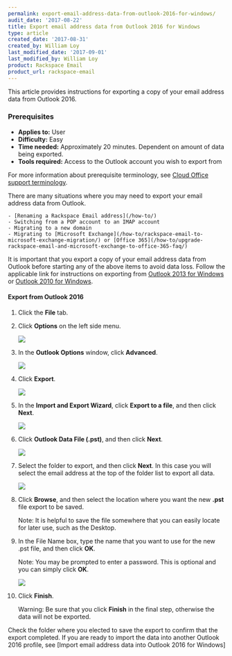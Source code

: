 ```yaml
---
permalink: export-email-address-data-from-outlook-2016-for-windows/
audit_date: '2017-08-22'
title: Export email address data from Outlook 2016 for Windows
type: article
created_date: '2017-08-31'
created_by: William Loy
last_modified_date: '2017-09-01'
last_modified_by: William Loy
product: Rackspace Email
product_url: rackspace-email
---
```


This article provides instructions for exporting a copy of your email address data from Outlook 2016.

### Prerequisites

- **Applies to:** User
- **Difficulty:** Easy
- **Time needed:** Approximately 20 minutes. Dependent on amount of data being exported.  
- **Tools required:**  Access to the Outlook account you wish to export from

For more information about prerequisite terminology, see [Cloud Office support terminology](/how-to/cloud-office-support-terminology/).


There are many situations where you may need to export your email address data from Outlook.

    - [Renaming a Rackspace Email address](/how-to/)
    - Switching from a POP account to an IMAP account
    - Migrating to a new domain
    - Migrating to [Microsoft Exchange](/how-to/rackspace-email-to-microsoft-exchange-migration/) or [Office 365](/how-to/upgrade-rackspace-email-and-microsoft-exchange-to-office-365-faq/)

It is important that you export a copy of your email address data from Outlook before starting any of the above items to avoid data loss. Follow the applicable link for instructions on exporting from [Outlook 2013 for Windows](/how-to/export-email-address-from-outlook-2013-for-windows/) or [Outlook 2010 for Windows](/how-to/export-email-address-data-from-outlook-2010-for-windows/).



#### Export from Outlook 2016

1. Click the **File** tab.
2. Click **Options** on the left side menu.

    <img src="{% asset_path rackspace-email/export-email-address-from-outlook-2016-for-windows/options2016.png %}" />

3. In the **Outlook Options** window, click **Advanced**.

    <img src="{% asset_path rackspace-email/export-email-address-from-outlook-2016-for-windows/advanced2016.png %}" />

4. Click **Export**.

    <img src="{% asset_path rackspace-email/export-email-address-from-outlook-2016-for-windows/export2016.png %}" />

5. In the **Import and Export Wizard**, click **Export to a file**, and then click **Next**.

    <img src="{% asset_path rackspace-email/export-email-address-from-outlook-2016-for-windows/export_to_file2016.png %}" />

6. Click **Outlook Data File (.pst)**, and then click **Next**.

    <img src="{% asset_path rackspace-email/export-email-address-from-outlook-2016-for-windows/outlook_data-file2016.png %}" />

7. Select the folder to export, and then click **Next**. In this case you will select the email address at the top of the folder list to export all data.  

    <img src="{% asset_path rackspace-email/export-email-address-from-outlook-2016-for-windows/export_folder_list2016.png %}" />

8. Click **Browse**, and then select the location where you want the new **.pst** file export to be saved.

    Note: It is helpful to save the file somewhere that you can easily locate for later use, such as the Desktop.

9. In the File Name box, type the name that you want to use for the new .pst file, and then click **OK**.

    Note: You may be prompted to enter a password. This is optional and you can simply click **OK**.

    <img src="{% asset_path rackspace-email/export-email-address-from-outlook-2016-for-windows/browse_finish2016.png %}" />

10. Click **Finish**.

    Warning: Be sure that you click **Finish** in the final step, otherwise the data will not be exported.  

Check the folder where you elected to save the export to confirm that the export completed. If you are ready to import the data into another Outlook 2016 profile, see [Import email address data into Outlook 2016 for Windows]
